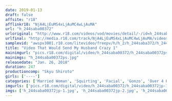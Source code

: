 ```yaml
---
date: 2019-01-13
draft: false
affsite: "r18"
afflinkr18: "NjA4LjEuMS4xLjAuMC4wLjAuMA"
url: "h_244saba00372"
urloriginal: "http://www.r18.com/videos/vod/movies/detail/-/id=h_244saba00372"
urlfinal: "http://media.r18.com/track/NjA4LjEuMS4xLjAuMC4wLjAuMA/videos/vod/movies/detail/-/id=h_244saba00372"
samplevid: "awspv3001.r18.com/litevideo/freepv/h/h_2/h_244saba372/h_244saba372_dmb_w.mp4"
title: "Video That Would Send My Husband Crazy 1"
mainimgurl: "pics.r18.com/digital/video/h_244saba00372/h_244saba00372ps.jpg"
mainimgs: "h_244saba00372ps.jpg"
releasedate: "Jan. 26, 2018"
duration: 247
productioncomp: "Skyu Shiroto"
girls: ['----']
categories: ['Married Woman', 'Squirting', 'Facial', 'Gonzo', 'Over 4 Hours']
imgurls: ['pics.r18.com/digital/video/h_244saba00372/h_244saba00372jp-1.jpg', 'pics.r18.com/digital/video/h_244saba00372/h_244saba00372jp-2.jpg', 'pics.r18.com/digital/video/h_244saba00372/h_244saba00372jp-3.jpg', 'pics.r18.com/digital/video/h_244saba00372/h_244saba00372jp-4.jpg', 'pics.r18.com/digital/video/h_244saba00372/h_244saba00372jp-5.jpg', 'pics.r18.com/digital/video/h_244saba00372/h_244saba00372jp-6.jpg', 'pics.r18.com/digital/video/h_244saba00372/h_244saba00372jp-7.jpg', 'pics.r18.com/digital/video/h_244saba00372/h_244saba00372jp-8.jpg', 'pics.r18.com/digital/video/h_244saba00372/h_244saba00372jp-9.jpg', 'pics.r18.com/digital/video/h_244saba00372/h_244saba00372jp-10.jpg', 'pics.r18.com/digital/video/h_244saba00372/h_244saba00372jp-11.jpg', 'pics.r18.com/digital/video/h_244saba00372/h_244saba00372jp-12.jpg', 'pics.r18.com/digital/video/h_244saba00372/h_244saba00372jp-13.jpg', 'pics.r18.com/digital/video/h_244saba00372/h_244saba00372jp-14.jpg', 'pics.r18.com/digital/video/h_244saba00372/h_244saba00372jp-15.jpg', 'pics.r18.com/digital/video/h_244saba00372/h_244saba00372jp-16.jpg', 'pics.r18.com/digital/video/h_244saba00372/h_244saba00372jp-17.jpg', 'pics.r18.com/digital/video/h_244saba00372/h_244saba00372jp-18.jpg', 'pics.r18.com/digital/video/h_244saba00372/h_244saba00372jp-19.jpg', 'pics.r18.com/digital/video/h_244saba00372/h_244saba00372jp-20.jpg']
imgs: ['h_244saba00372jp-1.jpg', 'h_244saba00372jp-2.jpg', 'h_244saba00372jp-3.jpg', 'h_244saba00372jp-4.jpg', 'h_244saba00372jp-5.jpg', 'h_244saba00372jp-6.jpg', 'h_244saba00372jp-7.jpg', 'h_244saba00372jp-8.jpg', 'h_244saba00372jp-9.jpg', 'h_244saba00372jp-10.jpg', 'h_244saba00372jp-11.jpg', 'h_244saba00372jp-12.jpg', 'h_244saba00372jp-13.jpg', 'h_244saba00372jp-14.jpg', 'h_244saba00372jp-15.jpg', 'h_244saba00372jp-16.jpg', 'h_244saba00372jp-17.jpg', 'h_244saba00372jp-18.jpg', 'h_244saba00372jp-19.jpg', 'h_244saba00372jp-20.jpg']
---
```

